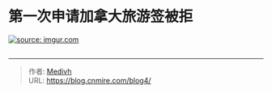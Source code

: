 # 第一次申请加拿大旅游签被拒


<!--more-->

<a href="https://imgur.com/Ev1XHFr"><img src="https://i.imgur.com/Ev1XHFr.jpg" title="source: imgur.com" /></a>

## 


---

> 作者: [Medivh](https://themire.site/t/topic/12)  
> URL: https://blog.cnmire.com/blog4/  

